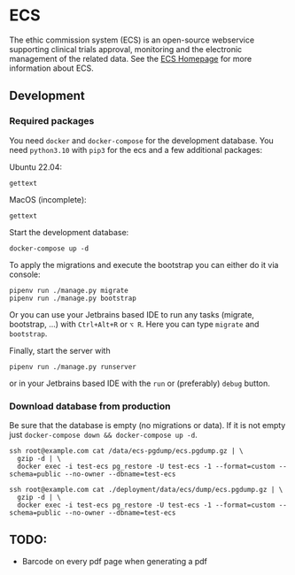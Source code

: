 # ECS

The ethic commission system (ECS) is an open-source webservice supporting clinical trials approval, monitoring and the
electronic management of the related data. See the [ECS Homepage](https://ecs-org.github.io/ecs-docs/) for more
information about ECS.

## Development

### Required packages

You need `docker` and `docker-compose` for the development database. You need `python3.10` with `pip3` for the ecs and a
few additional packages:

Ubuntu 22.04:

```
gettext
```

MacOS (incomplete):

```
gettext
```

Start the development database:

```shell
docker-compose up -d
```

To apply the migrations and execute the bootstrap you can either do it via console:

```shell
pipenv run ./manage.py migrate
pipenv run ./manage.py bootstrap
```

Or you can use your Jetbrains based IDE to run any tasks (migrate, bootstrap, ...) with `Ctrl+Alt+R` or `⌥ R`.
Here you can type `migrate` and `bootstrap`.

Finally, start the server with

```shell
pipenv run ./manage.py runserver
```

or in your Jetbrains based IDE with the `run` or (preferably) `debug` button.

### Download database from production

Be sure that the database is empty (no migrations or data). If it is not empty just `docker-compose down && docker-compose up -d`.

```shell
ssh root@example.com cat /data/ecs-pgdump/ecs.pgdump.gz | \
  gzip -d | \
  docker exec -i test-ecs pg_restore -U test-ecs -1 --format=custom --schema=public --no-owner --dbname=test-ecs
```

```shell
ssh root@example.com cat ./deployment/data/ecs/dump/ecs.pgdump.gz | \
  gzip -d | \
  docker exec -i test-ecs pg_restore -U test-ecs -1 --format=custom --schema=public --no-owner --dbname=test-ecs
```


## TODO:

* Barcode on every pdf page when generating a pdf
